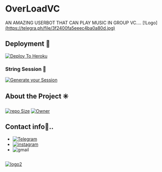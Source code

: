 # OverLoadVC
AN AMAZING USERBOT THAT CAN PLAY MUSIC IN GROUP VC....
[!Logo][(https://telegra.ph/file/3f2400fa5eeec4ba0a80d.jpg)](https://t.me/Lolgrpbc)



## Deployment 🔰

[![Deploy To Heroku](https://www.herokucdn.com/deploy/button.svg)](https://heroku.com/deploy?template=https://github.com/SUBHxTREM/OverLoadVC)

### String Session 🔰
[![Generate your Session](https://img.shields.io/badge/Replit-Click%20here%20to%20generate%20you%20String--Session-yellowgreen)](https://replit.com/@SpEcHiDe/GenerateStringSession)



## About the Project ✳️ 

[![repo Size](https://img.shields.io/github/repo-size/SUBHxTREM/OverLoadVC?style=plastic&color=red)](https://github.com/SUBHxTREM/OverLoadVC/)
[![Owner](https://img.shields.io/badge/-OWNER%20--SUBHxTREM-red)](https://github.com/SUBHxTREM)
  
## Contact info📨..
- [![Telegram](https://img.shields.io/badge/Telegram-Contact%20Me-informational)](https://t.me/SUBHxTREM)
- [![instagram](https://img.shields.io/badge/Instagram-E4405F?style=plastic-badge&logo=instagram&logoColor=white)](https://instagram.com/__subh_xd__?utm_medium=copy_link)
- ![gmail](https://img.shields.io/badge/Gmail-D14836?style=plastic-badge&logo=gmail&logoColor=white)

























##
[![logo2](https://telegra.ph/file/b7c57698307f51d508adb.jpg)](https://github.com/SUBHxTREM)
